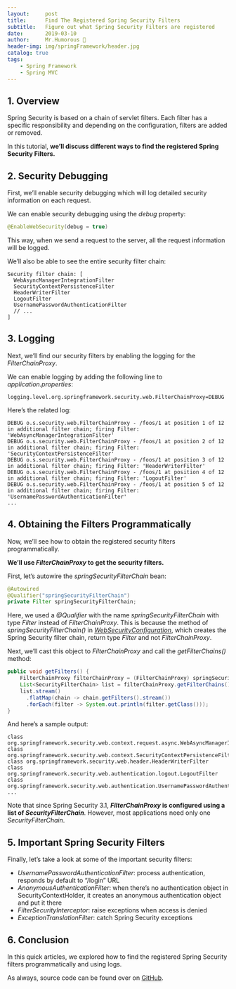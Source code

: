 ```yaml
---
layout:     post
title:      Find The Registered Spring Security Filters
subtitle:   Figure out what Spring Security Filters are registered
date:       2019-03-10
author:     Mr.Humorous 🥘
header-img: img/springFramework/header.jpg
catalog: true
tags:
    - Spring Framework
    - Spring MVC
---
```


## 1. Overview
Spring Security is based on a chain of servlet filters. Each filter has a specific responsibility and depending on the configuration, filters are added or removed.

In this tutorial, __we’ll discuss different ways to find the registered Spring Security Filters.__

## 2. Security Debugging
First, we’ll enable security debugging which will log detailed security information on each request.

We can enable security debugging using the _debug_ property:
```java
@EnableWebSecurity(debug = true)
```

This way, when we send a request to the server, all the request information will be logged.

We’ll also be able to see the entire security filter chain:
```
Security filter chain: [
  WebAsyncManagerIntegrationFilter
  SecurityContextPersistenceFilter
  HeaderWriterFilter
  LogoutFilter
  UsernamePasswordAuthenticationFilter
  // ...
]
```

## 3. Logging
Next, we’ll find our security filters by enabling the logging for the _FilterChainProxy_.

We can enable logging by adding the following line to _application.properties_:
```
logging.level.org.springframework.security.web.FilterChainProxy=DEBUG
```

Here’s the related log:
```
DEBUG o.s.security.web.FilterChainProxy - /foos/1 at position 1 of 12 in additional filter chain; firing Filter: 'WebAsyncManagerIntegrationFilter'
DEBUG o.s.security.web.FilterChainProxy - /foos/1 at position 2 of 12 in additional filter chain; firing Filter: 'SecurityContextPersistenceFilter'
DEBUG o.s.security.web.FilterChainProxy - /foos/1 at position 3 of 12 in additional filter chain; firing Filter: 'HeaderWriterFilter'
DEBUG o.s.security.web.FilterChainProxy - /foos/1 at position 4 of 12 in additional filter chain; firing Filter: 'LogoutFilter'
DEBUG o.s.security.web.FilterChainProxy - /foos/1 at position 5 of 12 in additional filter chain; firing Filter: 'UsernamePasswordAuthenticationFilter'
...
```

## 4. Obtaining the Filters Programmatically
Now, we’ll see how to obtain the registered security filters programmatically.

__We’ll use _FilterChainProxy_ to get the security filters.__

First, let’s autowire the _springSecurityFilterChain_ bean:
```java
@Autowired
@Qualifier("springSecurityFilterChain")
private Filter springSecurityFilterChain;
```

Here, we used a _@Qualifier_ with the name _springSecurityFilterChain_ with type _Filter_ instead of _FilterChainProxy_. This is because the method of _springSecurityFilterChain()_ in _[WebSecurityConfiguration](https://docs.spring.io/spring-security/site/docs/current/api/org/springframework/security/config/annotation/web/configuration/WebSecurityConfiguration.html#springSecurityFilterChain--)_, which creates the Spring Security filter chain, return type _Filter_ and not _FilterChainProxy_.

Next, we’ll cast this object to _FilterChainProxy_ and call the _getFilterChains()_ method:
```java
public void getFilters() {
    FilterChainProxy filterChainProxy = (FilterChainProxy) springSecurityFilterChain;
    List<SecurityFilterChain> list = filterChainProxy.getFilterChains();
    list.stream()
      .flatMap(chain -> chain.getFilters().stream())
      .forEach(filter -> System.out.println(filter.getClass()));
}
```

And here’s a sample output:
```
class org.springframework.security.web.context.request.async.WebAsyncManagerIntegrationFilter
class org.springframework.security.web.context.SecurityContextPersistenceFilter
class org.springframework.security.web.header.HeaderWriterFilter
class org.springframework.security.web.authentication.logout.LogoutFilter
class org.springframework.security.web.authentication.UsernamePasswordAuthenticationFilter
...
```

Note that since Spring Security 3.1, __*FilterChainProxy* is configured using a list of *SecurityFilterChain*__. However, most applications need only one _SecurityFilterChain_.

## 5. Important Spring Security Filters
Finally, let’s take a look at some of the important security filters:
- _UsernamePasswordAuthenticationFilter_: process authentication, responds by default to “/login” URL
- _AnonymousAuthenticationFilter_: when there’s no authentication object in SecurityContextHolder, it creates an anonymous authentication object and put it there
- _FilterSecurityInterceptor_: raise exceptions when access is denied
- _ExceptionTranslationFilter_: catch Spring Security exceptions

## 6. Conclusion
In this quick articles, we explored how to find the registered Spring Security filters programmatically and using logs.

As always, source code can be found over on [GitHub](https://github.com/eugenp/tutorials/tree/master/spring-security-mvc-boot).
